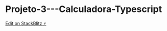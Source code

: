 # Projeto-3---Calculadora-Typescript

[Edit on StackBlitz ⚡️](https://stackblitz.com/edit/typescript-6hkftk)